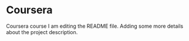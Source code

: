 # Coursera
Coursera course
I am editing the README file. Adding some more details about the project description.

